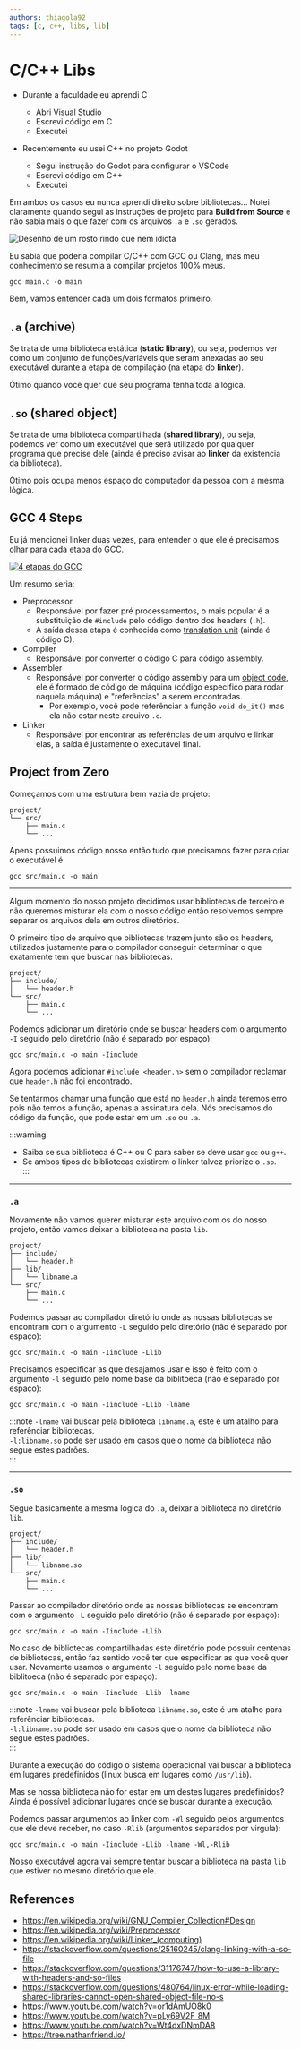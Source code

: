 ```yaml
---
authors: thiagola92
tags: [c, c++, libs, lib]
---
```


# C/C++ Libs

- Durante a faculdade eu aprendi C
    - Abri Visual Studio
    - Escrevi código em C
    - Executei

- Recentemente eu usei C++ no projeto Godot
    - Segui instrução do Godot para configurar o VSCode
    - Escrevi código em C++
    - Executei

Em ambos os casos eu nunca aprendi direito sobre bibliotecas... Notei claramente quando segui as instruções de projeto para **Build from Source** e não sabia mais o que fazer com os arquivos `.a` e `.so` gerados.  

![Desenho de um rosto rindo que nem idiota](./stupid_laughting_face.svg)

Eu sabia que poderia compilar C/C++ com GCC ou Clang, mas meu conhecimento se resumia a compilar projetos 100% meus.  

```
gcc main.c -o main
```

Bem, vamos entender cada um dois formatos primeiro.

## `.a` (archive)

Se trata de uma biblioteca estática (**static library**), ou seja, podemos ver como um conjunto de funções/variáveis que seram anexadas ao seu executável durante a etapa de compilação (na etapa do **linker**).  

Ótimo quando você quer que seu programa tenha toda a lógica.  

## `.so` (shared object)

Se trata de uma biblioteca compartilhada (**shared library**), ou seja, podemos ver como um executável que será utilizado por qualquer programa que precise dele (ainda é preciso avisar ao **linker** da existencia da biblioteca).  

Ótimo pois ocupa menos espaço do computador da pessoa com a mesma lógica.  

## GCC 4 Steps

Eu já mencionei linker duas vezes, para entender o que ele é precisamos olhar para cada etapa do GCC.  

[![4 etapas do GCC](./big_steps.svg)](./big_steps.svg)  

Um resumo seria:

- Preprocessor
    - Responsável por fazer pré processamentos, o mais popular é a substituição de `#include` pelo código dentro dos headers (`.h`).
    - A saída dessa etapa é conhecida como [translation unit](https://en.wikipedia.org/wiki/Translation_unit_%28programming%29) (ainda é código C).
- Compiler
    - Responsável por converter o código C para código assembly.
- Assembler
    - Responsável por converter o código assembly para um [object code](https://en.wikipedia.org/wiki/Object_code), ele é formado de código de máquina (código especifico para rodar naquela máquina) e "referências" a serem encontradas.
        - Por exemplo, você pode referênciar a função `void do_it()` mas ela não estar neste arquivo `.c`.
- Linker
    - Responsável por encontrar as referências de um arquivo e linkar elas, a saída é justamente o executável final.

## Project from Zero

Começamos com uma estrutura bem vazia de projeto:  

```
project/
└── src/
    ├── main.c
    └── ...
```

Apens possuimos código nosso então tudo que precisamos fazer para criar o executável é  

```
gcc src/main.c -o main
``` 

---

Algum momento do nosso projeto decidimos usar bibliotecas de terceiro e não queremos misturar ela com o nosso código então resolvemos sempre separar os arquivos dela em outros diretórios.  

O primeiro tipo de arquivo que bibliotecas trazem junto são os headers, utilizados justamente para o compilador conseguir determinar o que exatamente tem que buscar nas bibliotecas.  

```
project/
├── include/
│   └── header.h
└── src/
    ├── main.c
    └── ...
```
 
Podemos adicionar um diretório onde se buscar headers com o argumento `-I` seguido pelo diretório (não é separado por espaço):  

```
gcc src/main.c -o main -Iinclude
```

Agora podemos adicionar `#include <header.h>` sem o compilador reclamar que `header.h` não foi encontrado.  

Se tentarmos chamar uma função que está no `header.h` ainda teremos erro pois não temos a função, apenas a assinatura dela. Nós precisamos do código da função, que pode estar em um `.so` ou `.a`.  

:::warning
- Saiba se sua biblioteca é C++ ou C para saber se deve usar `gcc` ou `g++`.
- Se ambos tipos de bibliotecas existirem o linker talvez priorize o `.so`.  
:::

---

### `.a`

Novamente não vamos querer misturar este arquivo com os do nosso projeto, então vamos deixar a biblioteca na pasta `lib`.  

```
project/
├── include/
│   └── header.h
├── lib/
│   └── libname.a
└── src/
    ├── main.c
    └── ...
```

Podemos passar ao compilador diretório onde as nossas bibliotecas se encontram com o argumento `-L` seguido pelo diretório (não é separado por espaço):  

```
gcc src/main.c -o main -Iinclude -Llib
```

Precisamos especificar as que desajamos usar e isso é feito com o argumento `-l` seguido pelo nome base da biblitoeca (não é separado por espaço):  

```
gcc src/main.c -o main -Iinclude -Llib -lname
```

:::note
`-lname` vai buscar pela biblioteca `libname.a`, este é um atalho para referênciar bibliotecas.  
`-l:libname.so` pode ser usado em casos que o nome da biblioteca não segue estes padrões.  
:::

---

### `.so`

Segue basicamente a mesma lógica do `.a`, deixar a biblioteca no diretório `lib`.  

```
project/
├── include/
│   └── header.h
├── lib/
│   └── libname.so
└── src/
    ├── main.c
    └── ...
```

Passar ao compilador diretório onde as nossas bibliotecas se encontram com o argumento `-L` seguido pelo diretório (não é separado por espaço):  

```
gcc src/main.c -o main -Iinclude -Llib
```

No caso de bibliotecas compartilhadas este diretório pode possuir centenas de bibliotecas, então faz sentido você ter que especificar as que você quer usar. Novamente usamos o argumento `-l` seguido pelo nome base da biblitoeca (não é separado por espaço):  

```
gcc src/main.c -o main -Iinclude -Llib -lname
```

:::note
`-lname` vai buscar pela biblioteca `libname.so`, este é um atalho para referênciar bibliotecas.  
`-l:libname.so` pode ser usado em casos que o nome da biblioteca não segue estes padrões.  
:::

Durante a execução do código o sistema operacional vai buscar a biblioteca em lugares predefinidos (linux busca em lugares como `/usr/lib`).  

Mas se nossa biblioteca não for estar em um destes lugares predefinidos? Ainda é possível adicionar lugares onde se buscar durante a execução.  

Podemos passar argumentos ao linker com `-Wl` seguido pelos argumentos que ele deve receber, no caso `-Rlib` (argumentos separados por virgula):  

```
gcc src/main.c -o main -Iinclude -Llib -lname -Wl,-Rlib
```

Nosso executável agora vai sempre tentar buscar a biblioteca na pasta `lib` que estiver no mesmo diretório que ele.  

## References
- https://en.wikipedia.org/wiki/GNU_Compiler_Collection#Design  
- https://en.wikipedia.org/wiki/Preprocessor  
- https://en.wikipedia.org/wiki/Linker_(computing)  
- https://stackoverflow.com/questions/25160245/clang-linking-with-a-so-file  
- https://stackoverflow.com/questions/31176747/how-to-use-a-library-with-headers-and-so-files  
- https://stackoverflow.com/questions/480764/linux-error-while-loading-shared-libraries-cannot-open-shared-object-file-no-s  
- https://www.youtube.com/watch?v=or1dAmUO8k0  
- https://www.youtube.com/watch?v=pLy69V2F_8M  
- https://www.youtube.com/watch?v=Wt4dxDNmDA8  
- https://tree.nathanfriend.io/  
